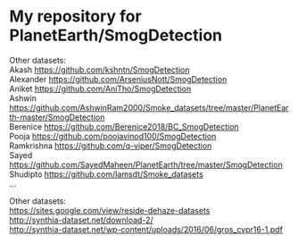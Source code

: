 # My repository for PlanetEarth/SmogDetection

Other datasets:  
Akash    https://github.com/kshntn/SmogDetection  
Alexander https://github.com/ArseniusNott/SmogDetection  
Aniket https://github.com/AniTho/SmogDetection  
Ashwin https://github.com/AshwinRam2000/Smoke_datasets/tree/master/PlanetEarth-master/SmogDetection  
Berenice https://github.com/Berenice2018/BC_SmogDetection  
Pooja https://github.com/poojavinod100/SmogDetection  
Ramkrishna https://github.com/q-viper/SmogDetection  
Sayed https://github.com/SayedMaheen/PlanetEarth/tree/master/SmogDetection  
Shudipto https://github.com/Iamsdt/Smoke_datasets  
...

Other datasets:  
https://sites.google.com/view/reside-dehaze-datasets  
http://synthia-dataset.net/download-2/  
http://synthia-dataset.net/wp-content/uploads/2016/06/gros_cvpr16-1.pdf  
